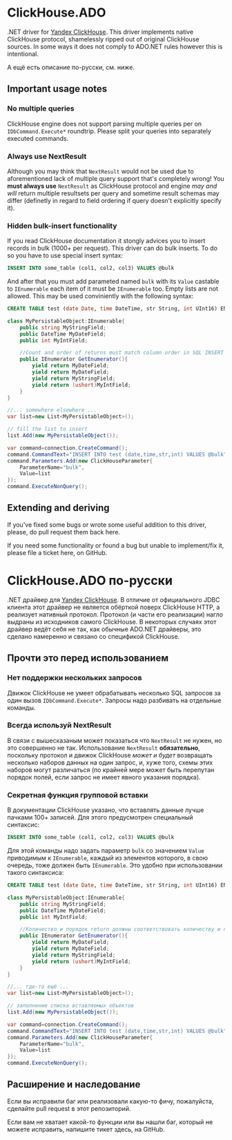 # ClickHouse.ADO
.NET driver for [Yandex ClickHouse](http://clickhouse.yandex). This driver implements native ClickHouse protocol, shamelessly ripped out of original ClickHouse sources. In some ways it does not comply to ADO.NET 
rules however this is intentional.


А ещё есть описание по-русски, см. ниже.

## Important usage notes
### No multiple queries
ClickHouse engine does not support parsing multiple queries per on `IDbCommand.Execute*` roundtrip. Please split your queries into separately executed commands.

### Always use NextResult
Although you may think that `NextResult` would not be used due to aforementioned lack of multiple query support that's completely wrong! You **must always use** `NextResult` 
as ClickHouse protocol and engine *may and will* return multiple resultsets per query and sometime result schemas may differ (definetly in regard to field 
ordering if query doesn't explicitly specify it).

### Hidden bulk-insert functionality
If you read ClickHouse documentation it stongly advices you to insert records in bulk (1000+ per request). This driver can do bulk inserts. To do so you have to use special
insert syntax:

```SQL
INSERT INTO some_table (col1, col2, col3) VALUES @bulk
```

And after that you must add parameted named `bulk` with its `Value` castable to `IEnumerable` each item of it must be `IEnumerable` too. Empty lists are not allowed.
This may be used conviniently with the following syntax:

```SQL
CREATE TABLE test (date Date, time DateTime, str String, int UInt16) ENGINE=MergeTree(date,(time,str,int), 8192)
```

```C#
class MyPersistableObject:IEnumerable{
	public string MyStringField;
	public DateTime MyDateField;
	public int MyIntField;

	//Count and order of returns must match column order in SQL INSERT
	public IEnumerator GetEnumerator(){
		yield return MyDateField;
		yield return MyDateField;
		yield return MyStringField;
		yield return (ushort)MyIntField;
	}
}

//... somewhere elsewhere ...
var list=new List<MyPersistableObject>();

// fill the list to insert
list.Add(new MyPersistableObject());

var command=connection.CreateCommand();
command.CommandText="INSERT INTO test (date,time,str,int) VALUES @bulk";
command.Parameters.Add(new ClickHouseParameter{
	ParameterName="bulk",
	Value=list
});
command.ExecuteNonQuery();
```

## Extending and deriving
If you've fixed some bugs or wrote some useful addition to this driver, please, do pull request them back here. 

If you need some functionality or found a bug but unable to implement/fix it, please file a ticket here, on GitHub.

# ClickHouse.ADO по-русски
.NET драйвер для [Yandex ClickHouse](http://clickhouse.yandex). В отличие от официального JDBC клиента этот драйвер не является обёрткой поверх ClickHouse HTTP, а реализует нативный протокол. Протокол (и части его реализации) нагло выдраны из исходников самого ClickHouse. В некоторых случаях этот драйвер ведёт себя не так, как обычные ADO.NET драйверы, это сделано намеренно и связано со спецификой ClickHouse.

## Прочти это перед использованием
### Нет поддержки нескольких запросов
Движок ClickHouse не умеет обрабатывать несколько SQL запросов за один вызов `IDbCommand.Execute*`. Запросы надо разбивать на отдельные команды.

### Всегда используй NextResult
В связи с вышесказаным может показаться что `NextResult` не нужен, но это совершенно не так. Использование `NextResult` **обязательно**, поскольку протокол и движок ClickHouse *может и будет* возвращать несколько наборов данных на один запрос, и, хуже того, схемы этих наборов могут различаться (по крайней мере может быть перепутан порядок полей, если запрос не имеет явного указания порядка).

### Секретная функция групповой вставки
В документации ClickHouse указано, что вставлять данные лучше пачками 100+ записей. Для этого предусмотрен специальный синтаксис:

```SQL
INSERT INTO some_table (col1, col2, col3) VALUES @bulk
```

Для этой команды надо задать параметр `bulk` со значением `Value` приводимым к `IEnumerable`, каждый из элементов которого, в свою очередь, тоже должен быть `IEnumerable`.
Это удобно при использовании такого синтаксиса:

```SQL
CREATE TABLE test (date Date, time DateTime, str String, int UInt16) ENGINE=MergeTree(date,(time,str,int), 8192)
```

```C#
class MyPersistableObject:IEnumerable{
	public string MyStringField;
	public DateTime MyDateField;
	public int MyIntField;

	//Количество и порядок return должны соответствовать количеству и порядку полей в SQL INSERT
	public IEnumerator GetEnumerator(){
		yield return MyDateField;
		yield return MyDateField;
		yield return MyStringField;
		yield return (ushort)MyIntField;
	}
}

//... где-то ещё ...
var list=new List<MyPersistableObject>();

// заполнение списка вставляемых объектов
list.Add(new MyPersistableObject());

var command=connection.CreateCommand();
command.CommandText="INSERT INTO test (date,time,str,int) VALUES @bulk";
command.Parameters.Add(new ClickHouseParameter{
	ParameterName="bulk",
	Value=list
});
command.ExecuteNonQuery();
```

## Расширение и наследование
Если вы исправили баг или реализовали какую-то фичу, пожалуйста, сделайте pull request в этот репозиторий.

Если вам не хватает какой-то функции или вы нашли баг, который не можете исправить, напишите тикет здесь, на GitHub.
